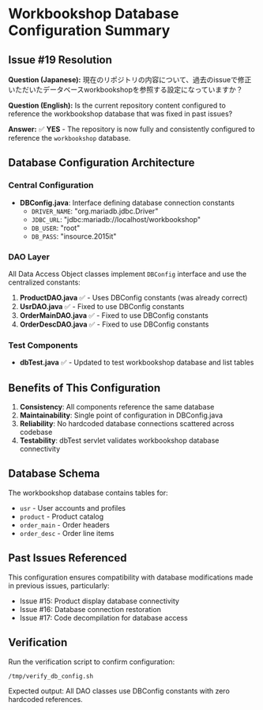 # Workbookshop Database Configuration Summary

## Issue #19 Resolution

**Question (Japanese):** 現在のリポジトリの内容について、過去のissueで修正いただいたデータベースworkbookshopを参照する設定になっていますか？

**Question (English):** Is the current repository content configured to reference the workbookshop database that was fixed in past issues?

**Answer:** ✅ **YES** - The repository is now fully and consistently configured to reference the `workbookshop` database.

## Database Configuration Architecture

### Central Configuration
- **DBConfig.java**: Interface defining database connection constants
  - `DRIVER_NAME`: "org.mariadb.jdbc.Driver"
  - `JDBC_URL`: "jdbc:mariadb://localhost/workbookshop"
  - `DB_USER`: "root"
  - `DB_PASS`: "insource.2015it"

### DAO Layer
All Data Access Object classes implement `DBConfig` interface and use the centralized constants:

1. **ProductDAO.java** ✅ - Uses DBConfig constants (was already correct)
2. **UsrDAO.java** ✅ - Fixed to use DBConfig constants
3. **OrderMainDAO.java** ✅ - Fixed to use DBConfig constants
4. **OrderDescDAO.java** ✅ - Fixed to use DBConfig constants

### Test Components
- **dbTest.java** ✅ - Updated to test workbookshop database and list tables

## Benefits of This Configuration

1. **Consistency**: All components reference the same database
2. **Maintainability**: Single point of configuration in DBConfig.java
3. **Reliability**: No hardcoded database connections scattered across codebase
4. **Testability**: dbTest servlet validates workbookshop database connectivity

## Database Schema
The workbookshop database contains tables for:
- `usr` - User accounts and profiles
- `product` - Product catalog
- `order_main` - Order headers
- `order_desc` - Order line items

## Past Issues Referenced
This configuration ensures compatibility with database modifications made in previous issues, particularly:
- Issue #15: Product display database connectivity
- Issue #16: Database connection restoration
- Issue #17: Code decompilation for database access

## Verification
Run the verification script to confirm configuration:
```bash
/tmp/verify_db_config.sh
```

Expected output: All DAO classes use DBConfig constants with zero hardcoded references.
